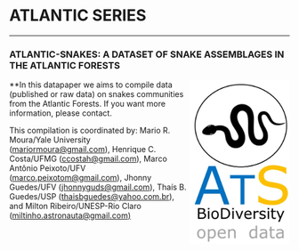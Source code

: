 # ATLANTIC SERIES
--------------------------------------------------------
### **ATLANTIC-SNAKES: A DATASET OF SNAKE ASSEMBLAGES IN THE  ATLANTIC FORESTS**

<img align="right" width="180" src="ats_v02_snakes1.jpg">

**In this datapaper we aims to compile data (published or raw data) on snakes communities from the Atlantic Forests. If you want more information, please contact.

This compilation is coordinated by: Mario R. Moura/Yale University ([mariormoura@gmail.com](mailto:mariormoura@gmail.com)), Henrique C. Costa/UFMG ([ccostah@gmail.com](mailto:ccostah@gmail.com)), Marco Antônio Peixoto/UFV ([marco.peixotom@gmail.com](mailto:marco.peixotom@gmail.com)), Jhonny Guedes/UFV ([jhonnyguds@gmail.com](mailto:jhonnyguds@gmail.com)), Thaís B. Guedes/USP ([thaisbguedes@yahoo.com.br](mailto:thaisbguedes@yahoo.com.br)), and Milton Ribeiro/UNESP-Rio Claro ([miltinho.astronauta@gmail.com)](mailto:miltinho.astronauta@gmail.com)




